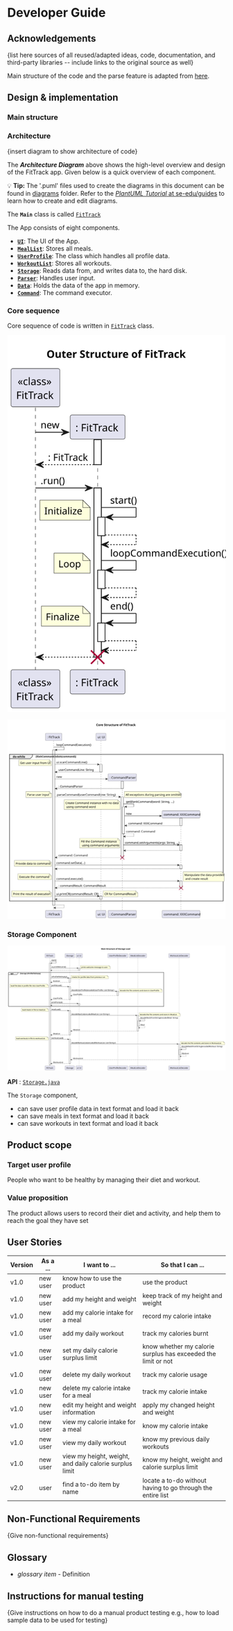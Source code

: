 # Developer Guide

## Acknowledgements

{list here sources of all reused/adapted ideas, code, documentation, and third-party libraries -- include links to the original source as well}

Main structure of the code and the parse feature is adapted from [here](https://github.com/se-edu/addressbook-level2).

## Design & implementation

### Main structure


### Architecture
{insert diagram to show architecture of code}

The ***Architecture Diagram*** above shows the high-level overview and design of the FitTrack app. 
Given below is a quick overview of each component.

<div markdown="span" class="alert alert-primary">

:bulb: **Tip:** The '.puml' files used to create the diagrams in this document can be found in [diagrams](./diagrams) 
folder. Refer to the [_PlantUML Tutorial_ at se-edu/guides](https://se-education.org/guides/tutorials/plantUml.html) 
to learn how to create and edit diagrams.

</div>

The **`Main`** class is called [`FitTrack`](../src/main/java/fittrack/FitTrack.java)

The App consists of eight components.
* [**`UI`**](#ui-component): The UI of the App.
* [**`MealList`**](#meal-list-component): Stores all meals.
* [**`UserProfile`**](#user-profile-component): The class which handles all profile data.
* [**`WorkoutList`**](#workout-list-component): Stores all workouts.
* [**`Storage`**](#storage-component): Reads data from, and writes data to, the hard disk.
* [**`Parser`**](#parser-component): Handles user input.
* [**`Data`**](#data-component): Holds the data of the app in memory.
* [**`Command`**](#command-component): The command executor.

### Core sequence
Core sequence of code is written in [`FitTrack`](../src/main/java/fittrack/FitTrack.java) class.

![Core structure](images/FitTrackOuter.svg "Outer Structure")

![Inner structure](images/FitTrackCore.svg "Core Structure")

### Storage Component
![Structure of Storage Load](images/StorageLoad.svg)

**API** : [`Storage.java`](../src/main/java/fittrack/storage/Storage.java)

The `Storage` component,
* can save user profile data in text format and load it back
* can save meals in text format and load it back
* can save workouts in text format and load it back

## Product scope
### Target user profile

People who want to be healthy by managing their diet and workout.

### Value proposition

The product allows users to record their diet and activity, and help them to reach the goal they have set

## User Stories

|Version| As a ... | I want to ...                                           | So that I can ...                                             |
|--------|----------|---------------------------------------------------------|---------------------------------------------------------------|
|v1.0|new user| know how to use the product                             | use the product                                               |
|v1.0|new user| add my height and weight                                | keep track of my height and weight                            |
|v1.0|new user| add my calorie intake for a meal                        | record my calorie intake                                      |
|v1.0|new user| add my daily workout                                    | track my calories burnt                                       |
|v1.0|new user| set my daily calorie surplus limit                      | know whether my calorie surplus has exceeded the limit or not |
|v1.0|new user| delete my daily workout                                 | track my calorie usage                                        |
|v1.0|new user| delete my calorie intake for a meal                     | track my calorie intake                                       |
|v1.0|new user| edit my height and weight information                   | apply my changed height and weight                            |
|v1.0|new user| view my calorie intake for a meal                       | know my calorie intake                                        |
|v1.0|new user| view my daily workout                                   | know my previous daily workouts                               |
|v1.0|new user| view my height, weight, and daily calorie surplus limit | know my height, weight and calorie surplus limit              |
|v2.0|user| find a to-do item by name                               | locate a to-do without having to go through the entire list   |

## Non-Functional Requirements

{Give non-functional requirements}

## Glossary

* *glossary item* - Definition

## Instructions for manual testing

{Give instructions on how to do a manual product testing e.g., how to load sample data to be used for testing}
